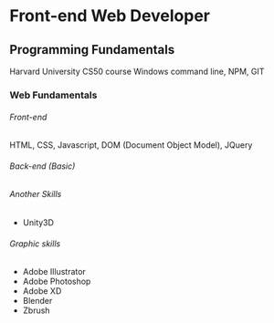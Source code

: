 # Front-end Web Developer

## Programming Fundamentals 

Harvard University CS50 course
Windows command line, NPM, GIT

### Web Fundamentals 

 ###### Front-end 

HTML, CSS, Javascript, DOM (Document Object Model), JQuery
   
###### Back-end (Basic)

   
 
     
    
 ###### Another Skills
    
 * Unity3D
     
 ###### Graphic skills
    
* Adobe Illustrator
* Adobe Photoshop
* Adobe XD
* Blender
* Zbrush
